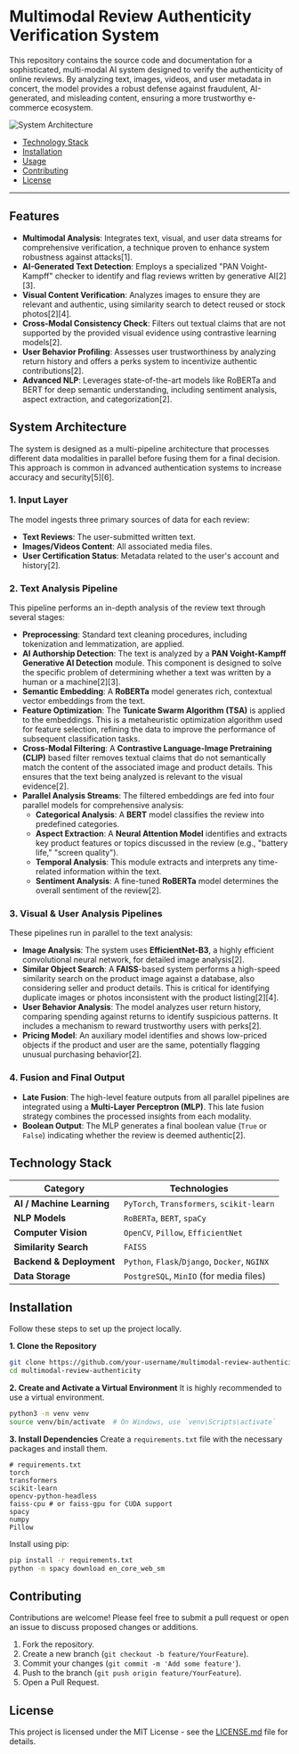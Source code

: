 # Multimodal Review Authenticity Verification System

This repository contains the source code and documentation for a sophisticated, multi-modal AI system designed to verify the authenticity of online reviews. By analyzing text, images, videos, and user metadata in concert, the model provides a robust defense against fraudulent, AI-generated, and misleading content, ensuring a more trustworthy e-commerce ecosystem.

![System Architecture](https://pplx-res.cloudinary.com/image/private/user_uploadsem-architecture)
- [Technology Stack](#technology-stack)
- [Installation](#installation)
- [Usage](#usage)
- [Contributing](#contributing)
- [License](#license)

---

## Features
*   **Multimodal Analysis**: Integrates text, visual, and user data streams for comprehensive verification, a technique proven to enhance system robustness against attacks[1].
*   **AI-Generated Text Detection**: Employs a specialized "PAN Voight-Kampff" checker to identify and flag reviews written by generative AI[2][3].
*   **Visual Content Verification**: Analyzes images to ensure they are relevant and authentic, using similarity search to detect reused or stock photos[2][4].
*   **Cross-Modal Consistency Check**: Filters out textual claims that are not supported by the provided visual evidence using contrastive learning models[2].
*   **User Behavior Profiling**: Assesses user trustworthiness by analyzing return history and offers a perks system to incentivize authentic contributions[2].
*   **Advanced NLP**: Leverages state-of-the-art models like RoBERTa and BERT for deep semantic understanding, including sentiment analysis, aspect extraction, and categorization[2].

## System Architecture

The system is designed as a multi-pipeline architecture that processes different data modalities in parallel before fusing them for a final decision. This approach is common in advanced authentication systems to increase accuracy and security[5][6].

### 1. Input Layer
The model ingests three primary sources of data for each review:
*   **Text Reviews**: The user-submitted written text.
*   **Images/Videos Content**: All associated media files.
*   **User Certification Status**: Metadata related to the user's account and history[2].

### 2. Text Analysis Pipeline
This pipeline performs an in-depth analysis of the review text through several stages:
*   **Preprocessing**: Standard text cleaning procedures, including tokenization and lemmatization, are applied.
*   **AI Authorship Detection**: The text is analyzed by a **PAN Voight-Kampff Generative AI Detection** module. This component is designed to solve the specific problem of determining whether a text was written by a human or a machine[2][3].
*   **Semantic Embedding**: A **RoBERTa** model generates rich, contextual vector embeddings from the text.
*   **Feature Optimization**: The **Tunicate Swarm Algorithm (TSA)** is applied to the embeddings. This is a metaheuristic optimization algorithm used for feature selection, refining the data to improve the performance of subsequent classification tasks.
*   **Cross-Modal Filtering**: A **Contrastive Language-Image Pretraining (CLIP)** based filter removes textual claims that do not semantically match the content of the associated image and product details. This ensures that the text being analyzed is relevant to the visual evidence[2].
*   **Parallel Analysis Streams**: The filtered embeddings are fed into four parallel models for comprehensive analysis:
    *   **Categorical Analysis**: A **BERT** model classifies the review into predefined categories.
    *   **Aspect Extraction**: A **Neural Attention Model** identifies and extracts key product features or topics discussed in the review (e.g., "battery life," "screen quality").
    *   **Temporal Analysis**: This module extracts and interprets any time-related information within the text.
    *   **Sentiment Analysis**: A fine-tuned **RoBERTa** model determines the overall sentiment of the review[2].

### 3. Visual & User Analysis Pipelines
These pipelines run in parallel to the text analysis:
*   **Image Analysis**: The system uses **EfficientNet-B3**, a highly efficient convolutional neural network, for detailed image analysis[2].
*   **Similar Object Search**: A **FAISS**-based system performs a high-speed similarity search on the product image against a database, also considering seller and product details. This is critical for identifying duplicate images or photos inconsistent with the product listing[2][4].
*   **User Behavior Analysis**: The model analyzes user return history, comparing spending against returns to identify suspicious patterns. It includes a mechanism to reward trustworthy users with perks[2].
*   **Pricing Model**: An auxiliary model identifies and shows low-priced objects if the product and user are the same, potentially flagging unusual purchasing behavior[2].

### 4. Fusion and Final Output
*   **Late Fusion**: The high-level feature outputs from all parallel pipelines are integrated using a **Multi-Layer Perceptron (MLP)**. This late fusion strategy combines the processed insights from each modality.
*   **Boolean Output**: The MLP generates a final boolean value (`True` or `False`) indicating whether the review is deemed authentic[2].

## Technology Stack

| Category                | Technologies                                      |
| ----------------------- | ------------------------------------------------- |
| **AI / Machine Learning** | `PyTorch`, `Transformers`, `scikit-learn`         |
| **NLP Models**          | `RoBERTa`, `BERT`, `spaCy`                          |
| **Computer Vision**     | `OpenCV`, `Pillow`, `EfficientNet`                  |
| **Similarity Search**   | `FAISS`                                           |
| **Backend & Deployment**  | `Python`, `Flask`/`Django`, `Docker`, `NGINX`       |
| **Data Storage**        | `PostgreSQL`, `MinIO` (for media files)           |

## Installation

Follow these steps to set up the project locally.

**1. Clone the Repository**
```bash
git clone https://github.com/your-username/multimodal-review-authenticity.git
cd multimodal-review-authenticity
```

**2. Create and Activate a Virtual Environment**
It is highly recommended to use a virtual environment.
```bash
python3 -m venv venv
source venv/bin/activate  # On Windows, use `venv\Scripts\activate`
```

**3. Install Dependencies**
Create a `requirements.txt` file with the necessary packages and install them.
```
# requirements.txt
torch
transformers
scikit-learn
opencv-python-headless
faiss-cpu # or faiss-gpu for CUDA support
spacy
numpy
Pillow
```

Install using pip:
```bash
pip install -r requirements.txt
python -m spacy download en_core_web_sm
```


## Contributing

Contributions are welcome! Please feel free to submit a pull request or open an issue to discuss proposed changes or additions.

1.  Fork the repository.
2.  Create a new branch (`git checkout -b feature/YourFeature`).
3.  Commit your changes (`git commit -m 'Add some feature'`).
4.  Push to the branch (`git push origin feature/YourFeature`).
5.  Open a Pull Request.

## License

This project is licensed under the MIT License - see the [LICENSE.md](LICENSE.md) file for details.
